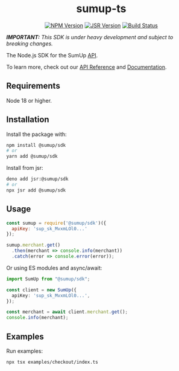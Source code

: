 <div align="center">

# sumup-ts

[![NPM Version](https://img.shields.io/npm/v/%40sumup%2Fsdk.svg)](https://www.npmjs.org/package/@sumup/sdk)
[![JSR Version](https://jsr.io/badges/@sumup/sdk)](https://jsr.io/@sumup/sdk)
[![Build Status](https://github.com/sumup/sumup-ts/workflows/CI/badge.svg)](https://github.com/sumup/sumup-ts/actions/workflows/ci.yml)
<!-- [![Downloads](https://img.shields.io/npm/dm/%40sumup%2Fsdk.svg)](https://www.npmjs.com/package/@sumup/sdk) -->

</div>

_**IMPORTANT:** This SDK is under heavy development and subject to breaking changes._

The Node.js SDK for the SumUp [API](https://developer.sumup.com).

To learn more, check out our [API Reference](https://developer.sumup.com/api) and [Documentation](https://developer.sumup.com).

## Requirements

Node 18 or higher.

## Installation

Install the package with:

```sh
npm install @sumup/sdk
# or
yarn add @sumup/sdk
```

Install from jsr:

```sh
deno add jsr:@sumup/sdk
# or
npx jsr add @sumup/sdk
```

## Usage

```js
const sumup = require('@sumup/sdk')({
  apiKey: 'sup_sk_MvxmLOl0...'
});

sumup.merchant.get()
  .then(merchant => console.info(merchant))
  .catch(error => console.error(error));
```

Or using ES modules and async/await:

```ts
import SumUp from "@sumup/sdk";

const client = new SumUp({
  apiKey: 'sup_sk_MvxmLOl0...',
});

const merchant = await client.merchant.get();
console.info(merchant);
```

## Examples

Run examples:

```sh
npx tsx examples/checkout/index.ts
```

